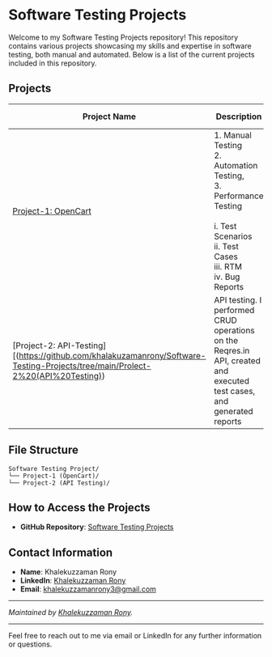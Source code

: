 # Software Testing Projects

Welcome to my Software Testing Projects repository! This repository contains various projects showcasing my skills and expertise in software testing, both manual and automated. Below is a list of the current projects included in this repository.

## Projects

| Project Name | Description | Tools Used |
|--------------|-------------|------------|
| [Project-1: OpenCart](https://github.com/khalakuzamanrony/Software-Testing-Projects/tree/main/Project-1%20(OpenCart)) | 1. Manual Testing <br>2. Automation Testing, <br>3. Performance Testing<br><br>i. Test Scenarios<br>ii. Test Cases<br>iii. RTM<br>iv. Bug Reports |1. JIRA<br>2. Selenium<br>3. TestNG<br>4. JMeter |
| [Project-2: API-Testing][(https://github.com/khalakuzamanrony/Software-Testing-Projects/tree/main/Prolect-2%20(API%20Testing))   | API testing. I performed CRUD operations on the Reqres.in API, created and executed test cases, and generated reports | Postman, Newman |



## File Structure
```
Software Testing Project/
└── Project-1 (OpenCart)/
└── Project-2 (API Testing)/
```


## How to Access the Projects

- **GitHub Repository**: [Software Testing Projects](https://github.com/khalakuzamanrony/Software-Testing-Projects/)

## Contact Information

- **Name**: Khalekuzzaman Rony
- **LinkedIn**: [Khalekuzzaman Rony](https://www.linkedin.com/in/khalekuzzamanrony/)
- **Email**: [khalekuzzamanrony3@gmail.com](mailto:khalekuzzamanrony3@gmail.com)

---

*Maintained by [Khalekuzzaman Rony](https://github.com/khalakuzamanrony).*

---

Feel free to reach out to me via email or LinkedIn for any further information or questions.
